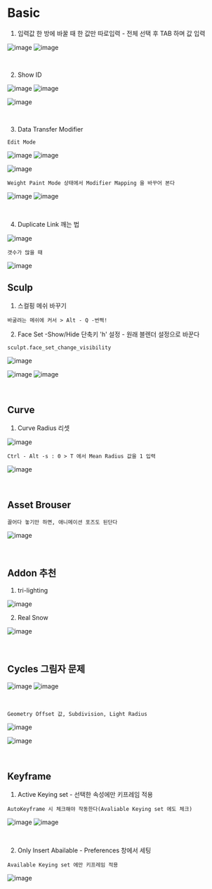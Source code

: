 Basic
======

1. 입력값 한 방에 바꿀 때 한 값만 따로입력 - 전체 선택 후 TAB 하며 값 입력

![image](https://user-images.githubusercontent.com/30430227/143843704-774493bb-d855-4411-9a40-3478f3fc5e19.png)
![image](https://user-images.githubusercontent.com/30430227/143843850-924c2d31-244c-4dc2-bf50-eb1cc5337181.png)

<br>

2. Show ID

![image](https://user-images.githubusercontent.com/30430227/144799109-a3246372-7118-40db-b7c2-1a77d9dc2e55.png)
![image](https://user-images.githubusercontent.com/30430227/144799197-936e18b7-99cd-4e03-b738-f672cb13690c.png)

![image](https://user-images.githubusercontent.com/30430227/144799151-10c2783f-fe13-4436-87fa-619bcba386e4.png)

<br>

3. Data Transfer Modifier

`Edit Mode`

![image](https://user-images.githubusercontent.com/30430227/145022194-cd514eff-6064-4af6-b65c-84b463e0b3ad.png)
![image](https://user-images.githubusercontent.com/30430227/145022060-5de96eb2-b23e-4950-ac90-af6051803f53.png)

![image](https://user-images.githubusercontent.com/30430227/145022627-db9df6e3-e620-4ba7-aa57-217a1e4edd04.png)

`Weight Paint Mode 상태에서 Modifier Mapping 을 바꾸어 본다`

![image](https://user-images.githubusercontent.com/30430227/145024053-a5968020-e583-4af6-a28a-42b018275d02.png)
![image](https://user-images.githubusercontent.com/30430227/145024222-d49ae928-0dee-4a42-925e-6d824246ff45.png)

<br>

4. Duplicate Link 깨는 법 

![image](https://user-images.githubusercontent.com/30430227/145061318-84b4ee5d-4365-41e2-b813-5ab36b0eda9b.png)

`갯수가 많을 때`

![image](https://user-images.githubusercontent.com/30430227/145061454-0c11b232-25ef-4083-b7af-4f5598d04fb2.png)


Sculp
-------

1. 스컬핑 메쉬 바꾸기

`바굴려는 메쉬에 커서 > Alt - Q -번쩍!`

2. Face Set -Show/Hide 단축키 'h' 설정 - 원래 블렌더 설정으로 바꾼다

`sculpt.face_set_change_visibility`

![image](https://user-images.githubusercontent.com/30430227/143410304-ace387e8-ec47-46ea-b660-1e448f5b465d.png)

![image](https://user-images.githubusercontent.com/30430227/143422468-e1cf50a6-06f7-435d-a583-686fc1506057.png)
![image](https://user-images.githubusercontent.com/30430227/143422493-d222eb93-f7f4-4e06-a35c-94e205f5a203.png)



<br>

Curve 
---------

1. Curve Radius 리셋

![image](https://user-images.githubusercontent.com/30430227/142765771-4586339d-4bcd-46c7-984a-8d0b2bc3f6df.png)

`Ctrl - Alt -s : 0 > T 에서 Mean Radius 값을 1 입력`

![image](https://user-images.githubusercontent.com/30430227/142765859-8a211177-a517-4373-9e2e-65460432db91.png)

<br>

Asset Brouser 
--------------

`끌어다 놓기만 하면, 애니메이션 포즈도 된단다`

![image](https://user-images.githubusercontent.com/30430227/143679278-50e4df69-b0a5-4c0e-adbb-4cd5a47a9cb2.png)

<br>

Addon 추천
------------

1. tri-lighting

![image](https://user-images.githubusercontent.com/30430227/143679350-dd56bc35-d1c0-4625-8dc0-625d5b71fef0.png)

2. Real Snow 

![image](https://user-images.githubusercontent.com/30430227/143679718-2d22cc79-f7bf-457e-a554-c799750e8a07.png)

<br>

Cycles 그림자 문제 
---------------

![image](https://user-images.githubusercontent.com/30430227/148009574-debaf2bc-0c0b-4785-9f1b-638577c04879.png)
![image](https://user-images.githubusercontent.com/30430227/148009731-dbdd2d41-a369-49e5-997b-1007124ee12c.png)

<br>

`Geometry Offset 값, Subdivision, Light Radius `

![image](https://user-images.githubusercontent.com/30430227/148009612-103bf8b6-c848-4c21-9870-f3609535fba8.png)

![image](https://user-images.githubusercontent.com/30430227/148009707-7a839b2f-9ba2-4ea8-8f5b-5e85cf6eb710.png)

<br>

Keyframe 
---------

1. Active Keying set - 선택한 속성에만 키프레임 적용

`AutoKeyframe 시 체크해야 작동한다(Avaliable Keying set 에도 체크) `

![image](https://user-images.githubusercontent.com/30430227/148859376-ed1dcff8-bb89-4b75-8a31-f01c83d49f38.png)
![image](https://user-images.githubusercontent.com/30430227/148859406-19b1ccb5-0f5f-4cd2-950e-2c63eafbbb51.png)

<br>

2. Only Insert Abailable - Preferences 창에서 세팅

`Available Keying set 에만 키프레임 적용`

![image](https://user-images.githubusercontent.com/30430227/148860207-875baae6-e0a4-4c40-891f-4b40b60b84ef.png)




